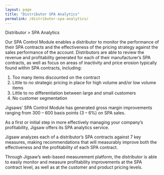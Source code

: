 ```yaml
---
layout: page
title: "Distributor SPA Analytics"
permalink: /distributor-spa-analytics/
---
```


Distributor > SPA Analytics

Our SPA Control Module enables a distributor to monitor the performance of their SPA contracts and the effectiveness of the pricing strategy against the sales performance of the account.  Distributors are able to review the revenue and profitability generated for each of their manufacturer’s SPA contracts, as well as focus on areas of inactivity and price erosion typically found within SPA contracts, including:

1. Too many items discounted on the contract
2. Little to no strategic pricing in place for high volume and/or low volume items
3. Little to no differentiation between large and small customers
4. No customer segmentation

Jigsaws’ SPA Control Module has generated gross margin improvements ranging from 300 – 600 basis points (3 – 6%) on SPA sales.

As a first or initial step in more effectively managing your company’s profitability, Jigsaw offers its SPA analytics service.

Jigsaw analyzes each of a distributor’s SPA contracts against 7 key measures, making recommendations that will measurably improve both the effectiveness and the profitability of each SPA contract.

Through Jigsaw’s web-based measurement platform, the distributor is able to easily monitor and measure profitability improvements at the SPA contract level, as well as at the customer and product pricing levels.
